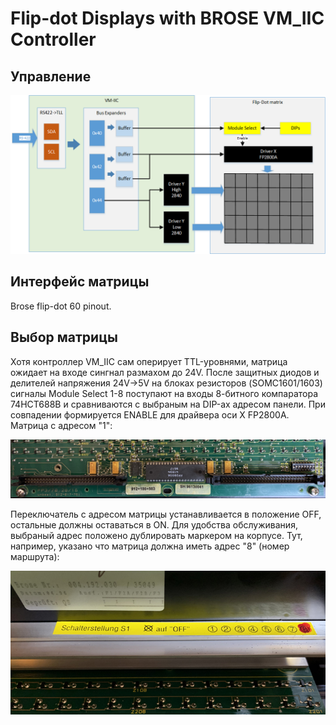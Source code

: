 # Flip-dot Displays with BROSE VM_IIC Controller

## Управление

![Flipdot controller VM-IIC](./_img/vm-iic.png?raw=true "Контроллер VM-IIC")


## Интерфейс матрицы

Brose flip-dot 60 pinout.

## Выбор матрицы

Хотя контроллер VM_IIC сам оперирует TTL-уровнями, матрица ожидает на входе сингнал размахом до 24V. После защитных диодов и делителей напряжения 24V->5V на блоках резисторов (SOMC1601/1603) сигналы Module Select 1-8 поступают на входы 8-битного компаратора 74HCT688В и сравниваются с выбраным на DIP-ах адресом панели. При совпадении формируется ENABLE для драйвера оси X FP2800A. Матрица с адресом "1":

![Brose flip-dot interfaces](./_img/matrix_interfaces.jpg?raw=true "Разъёмы")

Переключатель с адресом матрицы устанавливается в положение OFF, остальные должны оставаться в ON. Для удобства обслуживания, выбраный адрес положено дублировать маркером на корпусе. Тут, например, указано что матрица должна иметь адрес "8" (номер маршрута):

![Brose flip-dot interfaces](./_img/matrix_nr.jpg?raw=true "Nr 8")
